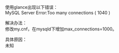 使用glance出现以下错误：  
MySQL Server Error:Too many connections ( 1040 )   

解决办法：   
修改my.cnf，在mysqld下增加max_connections=1000。  

具体原因：   
未知  
